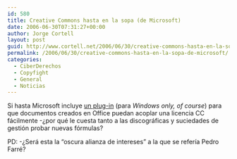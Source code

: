 ```yaml
---
id: 580
title: Creative Commons hasta en la sopa (de Microsoft)
date: 2006-06-30T07:31:27+00:00
author: Jorge Cortell
layout: post
guid: http://www.cortell.net/2006/06/30/creative-commons-hasta-en-la-sopa-de-microsoft/
permalink: /2006/06/30/creative-commons-hasta-en-la-sopa-de-microsoft/
categories:
  - CiberDerechos
  - Copyfight
  - General
  - Noticias
---
```

Si hasta Microsoft incluye <a target="_blank" title="CC en Office" href="http://www.microsoft.com/downloads/details.aspx?FamilyId=113B53DD-1CC0-4FBE-9E1D-B91D07C76504&displaylang=en">un plug-in</a> (para _Windows only, of course_) para que documentos creados en Office puedan acoplar una licencia CC fácilmente -¿por qué le cuesta tanto a las discográficas y suciedades de gestión probar nuevas fórmulas?

PD: -¿Será esta la &#8220;oscura alianza de intereses&#8221; a la que se referí­a Pedro Farré?